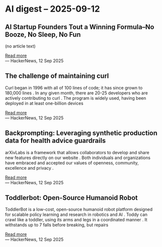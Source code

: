 # AI digest – 2025-09-12

## AI Startup Founders Tout a Winning Formula–No Booze, No Sleep, No Fun

(no article text)

[Read more](https://www.wsj.com/business/entrepreneurship/artificial-intelligence-startup-founders-bc730406)  
— HackerNews, 12 Sep 2025

## The challenge of maintaining curl

Curl began in 1996 with all of 100 lines of code; it has since grown to 180,000 lines . In any given month, there are 20-25 developers who are actively contributing to curl . The program is widely used, having been deployed in at least one-billion devices

[Read more](https://lwn.net/Articles/1034966/)  
— HackerNews, 12 Sep 2025

## Backprompting: Leveraging synthetic production data for health advice guardrails

arXivLabs is a framework that allows collaborators to develop and share new features directly on our website . Both individuals and organizations have embraced and accepted our values of openness, community, excellence and privacy .

[Read more](https://arxiv.org/abs/2508.18384)  
— HackerNews, 12 Sep 2025

## Toddlerbot: Open-Source Humanoid Robot

ToddlerBot is a low-cost, open-source humanoid robot platform designed for scalable policy learning and research in robotics and AI . Toddy can crawl like a toddler, using its arms and legs in a coordinated manner . It withstands up to 7 falls before breaking, but repairs

[Read more](https://toddlerbot.github.io/)  
— HackerNews, 12 Sep 2025
